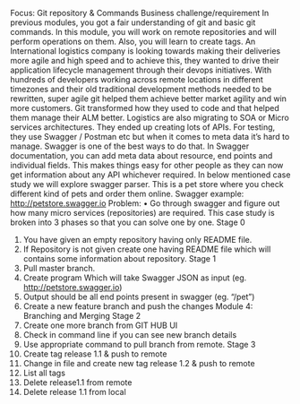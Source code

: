 
Focus: Git repository & Commands
Business challenge/requirement
In previous modules, you got a fair understanding of git and basic git commands. In this module, you will
work on remote repositories and will perform operations on them. Also, you will learn to create tags.
An International logistics company is looking towards making their deliveries more agile and high speed
and to achieve this, they wanted to drive their application lifecycle management through their devops
initiatives. With hundreds of developers working across remote locations in different timezones and their
old traditional development methods needed to be rewritten, super agile git helped them achieve better
market agility and win more customers. Git transformed how they used to code and that helped them
manage their ALM better.
Logistics are also migrating to SOA or Micro services architectures. They ended up creating lots of APIs.
For testing, they use Swagger / Postman etc but when it comes to meta data it’s hard to manage.
Swagger is one of the best ways to do that. In Swagger documentation, you can add meta data about
resource, end points and individual fields. This makes things easy for other people as they can now get
information about any API whichever required.
In below mentioned case study we will explore swagger parser. This is a pet store where you check
different kind of pets and order them online.
Swagger example: http://petstore.swagger.io
Problem:
• Go through swagger and figure out how many micro services (repositories) are required.
This case study is broken into 3 phases so that you can solve one by one.
Stage 0
1. You have given an empty repository having only README file.
2. If Repository is not given create one having README file which will contains some information
about repository.
Stage 1
1. Pull master branch.
2. Create program Which will take Swagger JSON as input (eg. http://petstore.swagger.io)
3. Output should be all end points present in swagger (eg. “/pet”)
4. Create a new feature branch and push the changes
Module 4: Branching and Merging
Stage 2
1. Create one more branch from GIT HUB UI
2. Check in command line if you can see new branch details
3. Use appropriate command to pull branch from remote.
Stage 3
1. Create tag release 1.1 & push to remote
2. Change in file and create new tag release 1.2 & push to remote
3. List all tags
4. Delete release1.1 from remote
5. Delete release 1.1 from local
